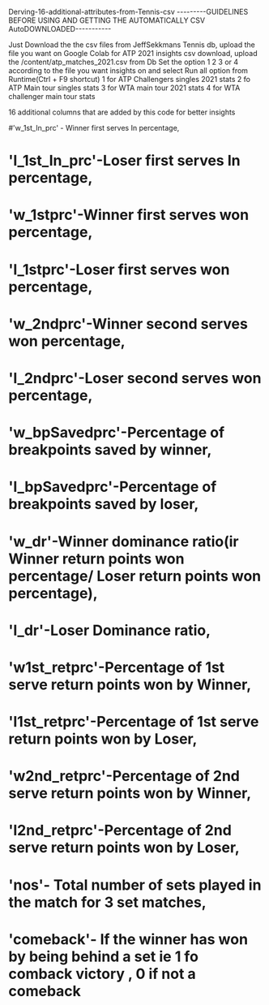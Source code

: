 Derving-16-additional-attributes-from-Tennis-csv
 ---------GUIDELINES BEFORE USING AND GETTING THE AUTOMATICALLY CSV AutoDOWNLOADED-----------

 Just Download the the csv files from JeffSekkmans Tennis db, upload the file you want on Google Colab
 for ATP 2021 insights csv download, upload the /content/atp_matches_2021.csv from Db
Set the option 1 2 3 or 4 according to the file you want insights on and select Run all option from Runtime(Ctrl + F9 shortcut) 
 1 for ATP Challengers singles 2021 stats
 2 fo ATP Main tour singles stats
 3 for WTA main tour 2021 stats
 4 for WTA challenger main tour stats

 16 additional columns that are added by this code for better insights

#'w_1st_In_prc' - Winner first serves In percentage, 
# 'l_1st_In_prc'-Loser first serves In percentage,
# 'w_1stprc'-Winner first serves won percentage,
# 'l_1stprc'-Loser first serves won percentage,
# 'w_2ndprc'-Winner second serves won percentage,
# 'l_2ndprc'-Loser second serves won percentage, 
# 'w_bpSavedprc'-Percentage of breakpoints saved by winner,
# 'l_bpSavedprc'-Percentage of breakpoints saved by loser, 
# 'w_dr'-Winner dominance ratio(ir Winner return points won percentage/ Loser return points won percentage),
# 'l_dr'-Loser Dominance ratio,
# 'w1st_retprc'-Percentage of 1st serve return points won by Winner, 
# 'l1st_retprc'-Percentage of 1st serve return points won by Loser, 
# 'w2nd_retprc'-Percentage of 2nd serve return points won by Winner,
# 'l2nd_retprc'-Percentage of 2nd serve return points won by Loser,
# 'nos'- Total number of sets played in the match for 3 set matches,
# 'comeback'- If the winner has won by being behind a set ie 1 fo comback victory , 0 if not a comeback
